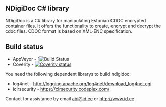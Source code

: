 NDigiDoc C# library
-------------------

NDigiDoc is a C# library for manipulating Estonian CDOC encrypted container files.
It offers the functionality to create, encrypt and decrypt the cdoc files.
CDOC format is based on XML-ENC specification.

Build status
------------
  * AppVeyor - [![Build Status](https://ci.appveyor.com/api/projects/status/github/veikosinivee/ndigidoc?branch=master)
  * Coverity - [![Coverity status](https://scan.coverity.com/projects/931/badge.svg?flat=1)](https://scan.coverity.com/projects/931/)


You need the following dependent librarys to build ndigidoc:
- log4net - http://logging.apache.org/log4net/download_log4net.cgi
- iclrsecurity - https://clrsecurity.codeplex.com/


Contact for assistance by email abi@id.ee or http://www.id.ee
